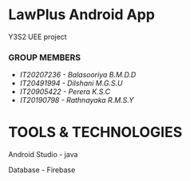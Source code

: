 # LawPlus Android App
Y3S2 UEE project

### **GROUP MEMBERS**

- _IT20207236 - Balasooriya B.M.D.D_
- _IT20491994 - Dilshani M.G.S.U_
- _IT20905422 - Perera K.S.C_
- _IT20190798 - Rathnayaka R.M.S.Y_

# TOOLS & TECHNOLOGIES
Android Studio - java

Database - Firebase
